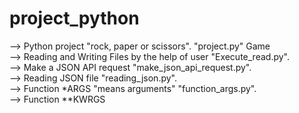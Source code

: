 # project_python

--> Python project "rock, paper or scissors". "project.py" Game<br>
--> Reading and Writing Files by the help of user "Execute_read.py". <br>
--> Make a JSON API request "make_json_api_request.py". <br>
--> Reading JSON file "reading_json.py". <br>
--> Function *ARGS "means arguments" "function_args.py". <br>
--> Function **KWRGS
